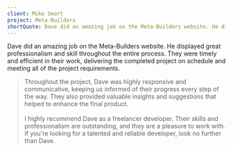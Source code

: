 ```yaml
---
client: Mike Smart
project: Meta-Builders
shortQuote: Dave did an amazing job on the Meta-Builders website. He displayed great professionalism and skill throughout the entire process. They were timely and efficient in their work, delivering the completed project on schedule and meeting all of the project requirements. I highly recommend Dave as a freelancer developer. Their skills and professionalism are outstanding, and they are a pleasure to work with. If you're looking for a talented and reliable developer, look no further than Dave.
---
```


Dave did an amazing job on the Meta-Builders website. He displayed great professionalism and skill throughout the entire process. They were timely and efficient in their work, delivering the completed project on schedule and meeting all of the project requirements.
<br>
>Throughout the project, Dave was highly responsive and communicative, keeping us informed of their progress every step of the way. They also provided valuable insights and suggestions that helped to enhance the final product.
<br/><br/>
I highly recommend Dave as a freelancer developer. Their skills and professionalism are outstanding, and they are a pleasure to work with. If you're looking for a talented and reliable developer, look no further than Dave.